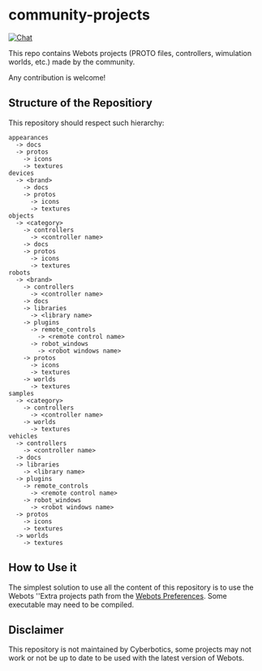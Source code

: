 # community-projects

[![Chat](https://img.shields.io/discord/565154702715518986)](https://discordapp.com/invite/nTWbN9m)

This repo contains Webots projects (PROTO files, controllers, wimulation worlds, etc.) made by the community.

Any contribution is welcome!

## Structure of the Repositiory

This repository should respect such hierarchy:
```
appearances
  -> docs
  -> protos
    -> icons
    -> textures
devices
  -> <brand>
    -> docs
    -> protos
      -> icons
      -> textures
objects 
  -> <category>
    -> controllers
      -> <controller name>
    -> docs
    -> protos 
      -> icons
      -> textures
robots 
  -> <brand>
    -> controllers
      -> <controller name>
    -> docs
    -> libraries
      -> <library name>
    -> plugins
      -> remote_controls
        -> <remote control name>
      -> robot_windows
        -> <robot windows name>
    -> protos 
      -> icons
      -> textures
    -> worlds
      -> textures
samples
  -> <category>
    -> controllers
      -> <controller name>
    -> worlds
      -> textures
vehicles
  -> controllers
    -> <controller name>
  -> docs
  -> libraries
    -> <library name>
  -> plugins
    -> remote_controls
      -> <remote control name>
    -> robot_windows
      -> <robot windows name>
  -> protos 
    -> icons
    -> textures
  -> worlds
    -> textures
```

## How to Use it

The simplest solution to use all the content of this repository is to use the Webots ''Extra projects path from the [Webots Preferences](https://cyberbotics.com/doc/guide/preferences#general).
Some executable may need to be compiled.

## Disclaimer

This repository is not maintained by Cyberbotics, some projects may not work or not be up to date to be used with the latest version of Webots.
